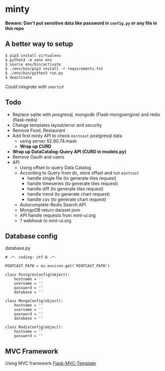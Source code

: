 # minty

**Beware: Don't put sensitive data like password in `config.py` or any file in this repo**

## A better way to setup

```
$ pip3 install virtualenv
$ python3 -m venv env
$ source env/bin/activate
$ ./env/bin/pip3 install -r requirements.txt
$ ./env/bin/python3 run.py
$ deactivate
```

*Could integrate with `smartcd`*


## Todo

- Replace sqlite with posgresql, mongodb (Flask-mongoengine) and redis (flask-redis)
- Change templates layout/error and security
- Remove Food, Restaurant
- Add first minty API to check `mintcast` postgresql data
	- using server 52.90.74.mask
	- **Wrap up CURD**
- **Wrap up DataCatalog-Query API (CURD in models.py)**
- Remove Oauth and users
- API
	- Using offset to query Data Catalog
	- According to Query from dc, store offset and run `mintcast`
		- handle single file (to generate tiles request)
		- handle timeseries (to generate tiles request)
		- handle diff (to generate tiles request)
		- handle trend (to generate chart request)
		- handle csv (to generate chart request)
	- Autocomplete-Redis Search API
	- MongoDB return dataset json
	- API handle requests from mint-ui.org
	- ? webhook to mint-ui.org


## Database config

database.py
```
# -*- coding: utf-8 -*-

MINTCAST_PATH = os.environ.get('MINTCAST_PATH')

class PostgresConfig(object):
	hostname = ''
	username = ''
	password = ''
	database = ''

class MongoConfig(object):
	hostname = ''
	username = ''
	password = ''
	database = ''

class RedisConfig(object):
	hostname = ''
	password = ''
```


## MVC Framework

Using MVC framework [Flask-MVC-Template](https://github.com/CharlyJazz/Flask-MVC-Template)

